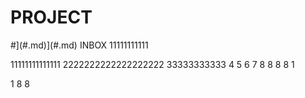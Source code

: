 # PROJECT

#](#.md)](#.md) INBOX
11111111111


11111111111111
2222222222222222222
33333333333
4
5
6
7
8
8
8
8
1


1
8
8
